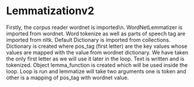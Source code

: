 # Lemmatizationv2
Firstly, the corpus reader wordnet is imported\n.
WordNetLemmatizer is imported from wordnet.
Word tokenize as well as parts of speech tag are imported from nltk.
Default Dictionary is imported from collections.
Dictionary is created where pos_tag (first letter) are the key values whose values are mapped with the value from wordnet dictionary. We have taken the only first letter as we will use it later in the loop.
Text is written and is tokenized.
Object lemma_function is created which will be used inside the loop.
Loop is run and lemmatize will take two arguments one is token and other is a mapping of pos_tag with wordnet value.
